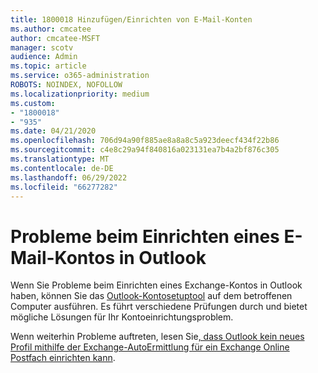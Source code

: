 ```yaml
---
title: 1800018 Hinzufügen/Einrichten von E-Mail-Konten
ms.author: cmcatee
author: cmcatee-MSFT
manager: scotv
audience: Admin
ms.topic: article
ms.service: o365-administration
ROBOTS: NOINDEX, NOFOLLOW
ms.localizationpriority: medium
ms.custom:
- "1800018"
- "935"
ms.date: 04/21/2020
ms.openlocfilehash: 706d94a90f885ae8a8a8c5a923deecf434f22b86
ms.sourcegitcommit: c4e8c29a94f840816a023131ea7b4a2bf876c305
ms.translationtype: MT
ms.contentlocale: de-DE
ms.lasthandoff: 06/29/2022
ms.locfileid: "66277282"
---
```

# <a name="problems-setting-up-an-email-account-in-outlook"></a>Probleme beim Einrichten eines E-Mail-Kontos in Outlook

Wenn Sie Probleme beim Einrichten eines Exchange-Kontos in Outlook haben, können Sie das [Outlook-Kontosetuptool](https://aka.ms/SaRA-OutlookSetupProfile) auf dem betroffenen Computer ausführen. Es führt verschiedene Prüfungen durch und bietet mögliche Lösungen für Ihr Kontoeinrichtungsproblem.
  
Wenn weiterhin Probleme auftreten, lesen Sie[, dass Outlook kein neues Profil mithilfe der Exchange-AutoErmittlung für ein Exchange Online Postfach einrichten kann](https://docs.microsoft.com/exchange/troubleshoot/outlook-profiles/cannot-set-up-profile-autodiscover).
  